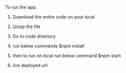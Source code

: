 To run the app.
1) Download the entire code on your local
2) Unzip the file
3) Go to code directory
4) run below commands
    $npm install
5) then to run on local run below command
    $npm start

6) live deployed url: